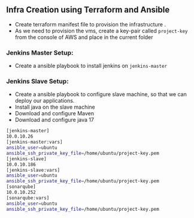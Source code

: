 ## Infra Creation using Terraform and Ansible
* Create terraform manifest file to provision the infrastructure . 
* As we need to provision the vms, create a key-pair called `project-key` from the console of AWS and place in the current folder
### Jenkins Master Setup:
* Create a ansible playbook to install jenkins on `jenkins-master`
### Jenkins Slave Setup:
* Create a ansible playbook to configure slave machine, so that we can deploy our applications.
* Install java on the slave machine 
* Download and configure Maven 
* Download and configure java 17



```bash
[jenkins-master]
10.0.10.26
[jenkins-master:vars]
ansible_user=ubuntu
ansible_ssh_private_key_file=/home/ubuntu/project-key.pem
[jenkins-slave]
10.0.10.186
[jenkins-slave:vars]
ansible_user=ubuntu
ansible_ssh_private_key_file=/home/ubuntu/project-key.pem
[sonarqube]
10.0.10.252
[sonarqube:vars]
ansible_user=ubuntu
ansible_ssh_private_key_file=/home/ubuntu/project-key.pem
```